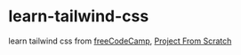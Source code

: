 # learn-tailwind-css
learn tailwind css from [freeCodeCamp](https://www.youtube.com/watch?v=ft30zcMlFao), [Project From Scratch](https://www.youtube.com/watch?v=dFgzHOX84xQ)
